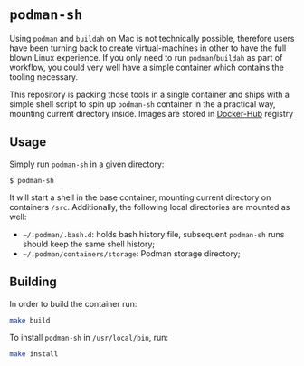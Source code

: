 # `podman-sh`

Using `podman` and `buildah` on Mac is not technically possible, therefore users have been turning
back to create virtual-machines in other to have the full blown Linux experience. If you only need
to run `podman`/`buildah` as part of workflow, you could very well have a simple container which
contains the tooling necessary.

This repository is packing those tools in a single container and ships with a simple shell script to
spin up `podman-sh` container in the a practical way, mounting current directory inside. Images are
stored in [Docker-Hub][dockerhub] registry

## Usage

Simply run `podman-sh` in a given directory:


```
$ podman-sh
```

It will start a shell in the base container, mounting current directory on containers `/src`.
Additionally, the following local directories are mounted as well:

- `~/.podman/.bash.d`: holds bash history file, subsequent `podman-sh` runs should keep the same
  shell history;
- `~/.podman/containers/storage`: Podman storage directory;

## Building

In order to build the container run:

```bash
make build
```

To install `podman-sh` in `/usr/local/bin`, run:

```bash
make install
```

[dockerhub]: https://hub.docker.com/r/otaviof/podman-sh